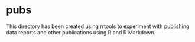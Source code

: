 # pubs
This directory has been created using rrtools to experiment with publishing data reports and other publications using R and R Markdown.
